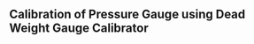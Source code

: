 ## Calibration of Pressure Gauge using Dead Weight Gauge Calibrator  &nbsp; &nbsp; &nbsp; &nbsp; &nbsp; &nbsp; <!-- <img src="images/iitkgp.png" width="3%" /> -->
